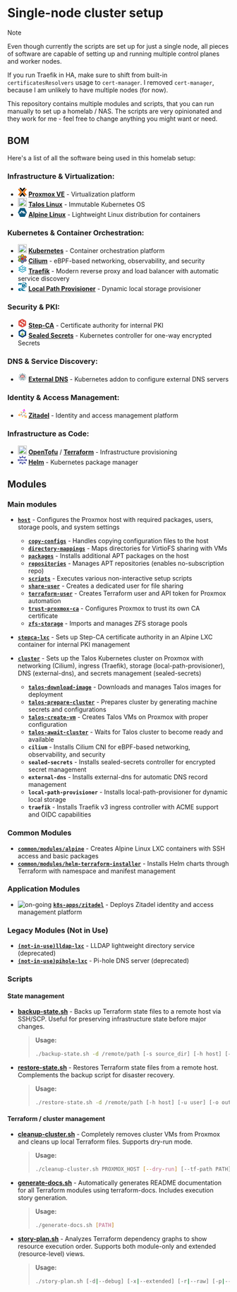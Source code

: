# Single-node cluster setup

> [!NOTE]
> Even though currently the scripts are set up for just a single node, all pieces of software are capable of setting up and running multiple control planes and worker nodes.
>
> If you run Traefik in HA, make sure to shift from built-in `certificatesResolvers` usage to `cert-manager`. I removed `cert-manager`, because I am unlikely to have multiple nodes (for now).

This repository contains multiple modules and scripts, that you can run manually to set up a homelab / NAS. The scripts are very opinionated and they work for me - feel free to change anything you might want or need.

## BOM
Here's a list of all the software being used in this homelab setup:

### **Infrastructure & Virtualization:**
- <img src="docs/assets/proxmox-logo-stacked-color.svg" width="20" height="20"> **[Proxmox VE](https://www.proxmox.com/en/proxmox-virtual-environment/overview)** - Virtualization platform
- <img src="docs/assets/talos-logo.svg" width="20" height="20"> **[Talos Linux](https://www.talos.dev/)** - Immutable Kubernetes OS
- <img src="docs/assets/alpine-logo.svg" width="20" height="20"> **[Alpine Linux](https://alpinelinux.org/)** - Lightweight Linux distribution for containers

### **Kubernetes & Container Orchestration:**
- <img src="docs/assets/kubernetes-logo.svg" width="20" height="20"> **[Kubernetes](https://kubernetes.io/)** - Container orchestration platform
- <img src="docs/assets/cilium-logo.svg" width="20" height="20"> **[Cilium](https://cilium.io/)** - eBPF-based networking, observability, and security
- <img src="docs/assets/traefik-logo.svg" width="20" height="20"> **[Traefik](https://traefik.io/)** - Modern reverse proxy and load balancer with automatic service discovery
- <img src="docs/assets/local-path-provisioner-logo.svg" width="20" height="20"> **[Local Path Provisioner](https://github.com/rancher/local-path-provisioner)** - Dynamic local storage provisioner

### **Security & PKI:**
- <img src="docs/assets/smallstep-logo.svg" width="20" height="20"> **[Step-CA](https://smallstep.com/certificates/)** - Certificate authority for internal PKI
- <img src="docs/assets/sealedsecrets-logo.svg" width="20" height="20"> **[Sealed Secrets](https://sealed-secrets.netlify.app/)** - Kubernetes controller for one-way encrypted Secrets

### **DNS & Service Discovery:**
- <img src="docs/assets/external-dns-logo.svg" width="20" height="20"> **[External DNS](https://github.com/kubernetes-sigs/external-dns)** - Kubernetes addon to configure external DNS servers

### **Identity & Access Management:**
- <img src="docs/assets/zitadel-logo.svg" width="20" height="20"> **[Zitadel](https://zitadel.com/)** - Identity and access management platform

### **Infrastructure as Code:**
- <img src="docs/assets/tofu-on-light.svg" width="20" height="20"> **[OpenTofu](https://opentofu.org/)** / **[Terraform](https://www.terraform.io/)** - Infrastructure provisioning
- <img src="docs/assets/helm-logo.svg" width="20" height="20"> **[Helm](https://helm.sh/)** - Kubernetes package manager

## Modules

### Main modules
- **[`host`](modules/host/README.md)** - Configures the Proxmox host with required packages, users, storage pools, and system settings
  - **[`copy-configs`](modules/host/modules/copy-configs/README.md)** - Handles copying configuration files to the host
  - **[`directory-mappings`](modules/host/modules/directory-mappings/README.md)** - Maps directories for VirtioFS sharing with VMs
  - **[`packages`](modules/host/modules/packages/README.md)** - Installs additional APT packages on the host
  - **[`repositories`](modules/host/modules/repositories/README.md)** - Manages APT repositories (enables no-subscription repo)
  - **[`scripts`](modules/host/modules/scripts/README.md)** - Executes various non-interactive setup scripts
  - **[`share-user`](modules/host/modules/share-user/README.md)** - Creates a dedicated user for file sharing
  - **[`terraform-user`](modules/host/modules/terraform-user/README.md)** - Creates Terraform user and API token for Proxmox automation
  - **[`trust-proxmox-ca`](modules/host/modules/trust-proxmox-ca/README.md)** - Configures Proxmox to trust its own CA certificate
  - **[`zfs-storage`](modules/host/modules/zfs-storage/README.md)** - Imports and manages ZFS storage pools

- **[`stepca-lxc`](modules/stepca-lxc/README.md)** - Sets up Step-CA certificate authority in an Alpine LXC container for internal PKI management

- **[`cluster`](modules/cluster/README.md)** - Sets up the Talos Kubernetes cluster on Proxmox with networking (Cilium), ingress (Traefik), storage (local-path-provisioner), DNS (external-dns), and secrets management (sealed-secrets)
  - **[`talos-download-image`](modules/cluster/modules/talos-download-image/README.md)** - Downloads and manages Talos images for deployment
  - **[`talos-prepare-cluster`](modules/cluster/modules/talos-prepare-cluster/README.md)** - Prepares cluster by generating machine secrets and configurations
  - **[`talos-create-vm`](modules/cluster/modules/talos-create-vm/README.md)** - Creates Talos VMs on Proxmox with proper configuration
  - **[`talos-await-cluster`](modules/cluster/modules/talos-await-cluster/README.md)** - Waits for Talos cluster to become ready and available
  - **`cilium`** - Installs Cilium CNI for eBPF-based networking, observability, and security
  - **`sealed-secrets`** - Installs sealed-secrets controller for encrypted secret management
  - **`external-dns`** - Installs external-dns for automatic DNS record management
  - **`local-path-provisioner`** - Installs local-path-provisioner for dynamic local storage
  - **`traefik`** - Installs Traefik v3 ingress controller with ACME support and OIDC capabilities

### Common Modules

- **[`common/modules/alpine`](modules/common/modules/alpine/README.md)** - Creates Alpine Linux LXC containers with SSH access and basic packages
- **[`common/modules/helm-terraform-installer`](modules/common/modules/helm-terraform-installer/README.md)** - Installs Helm charts through Terraform with namespace and manifest management

### Application Modules

- ![on-going](https://img.shields.io/badge/on--going-orange?style=flat&logo=opensourcehardware&logoColor=white&logoSize=auto&labelColor=orange) **[`k8s-apps/zitadel`](modules/k8s-apps/zitadel/README.md)** - Deploys Zitadel identity and access management platform

### Legacy Modules (Not in Use)

- **[`(not-in-use)lldap-lxc`](modules/(not-in-use)lldap-lxc/README.md)** - LLDAP lightweight directory service (deprecated)
- **[`(not-in-use)pihole-lxc`](modules/(not-in-use)pihole-lxc/README.md)** - Pi-hole DNS server (deprecated)

### Scripts

#### State management

- **[backup-state.sh](scripts/backup-state.sh)** - Backs up Terraform state files to a remote host via SSH/SCP. Useful for preserving infrastructure state before major changes.
  > **Usage:**<br/>
  > ```bash
  > ./backup-state.sh -d /remote/path [-s source_dir] [-h host] [-u user]
  > ```

- **[restore-state.sh](scripts/restore-state.sh)** - Restores Terraform state files from a remote host. Complements the backup script for disaster recovery.
  > **Usage:**<br/>
  > ```bash
  > ./restore-state.sh -d /remote/path [-h host] [-u user] [-o output_dir]
  > ```

#### Terraform / cluster management

- **[cleanup-cluster.sh](scripts/cleanup-cluster.sh)** - Completely removes cluster VMs from Proxmox and cleans up local Terraform files. Supports dry-run mode.
  > **Usage:**<br/>
  > ```bash
  > ./cleanup-cluster.sh PROXMOX_HOST [--dry-run] [--tf-path PATH]
  > ```

- **[generate-docs.sh](scripts/generate-docs.sh)** - Automatically generates README documentation for all Terraform modules using terraform-docs. Includes execution story generation.
  > **Usage:**<br/>
  > ```bash
  > ./generate-docs.sh [PATH]
  > ```

- **[story-plan.sh](scripts/story-plan.sh)** - Analyzes Terraform dependency graphs to show resource execution order. Supports both module-only and extended (resource-level) views.
  > **Usage:**<br/>
  > ```bash
  > ./story-plan.sh [-d|--debug] [-x|--extended] [-r|--raw] [-p|--path PATH] [-b|--binary BINARY]
  > ```
